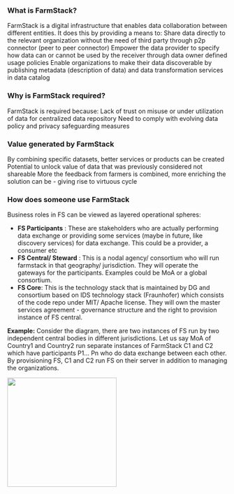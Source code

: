 ### What is FarmStack?
FarmStack is a digital infrastructure that enables data collaboration between different entities. It does this by providing a means to:
Share data directly to the relevant organization without the need of third party through p2p connector (peer to peer connector) 
Empower the data provider to specify how data can or cannot be used by the receiver through data owner defined usage policies
Enable organizations to make their data discoverable by publishing metadata (description of data) and data transformation services in data catalog

### Why is FarmStack required?
FarmStack is required because:
Lack of trust on misuse or under utilization of data for centralized data repository
Need to comply with evolving data policy and privacy safeguarding measures

### Value generated by FarmStack
By combining specific datasets, better services or products can be created
Potential to unlock value of data that was previously considered not shareable
More the feedback from farmers is combined, more enriching the solution can be - giving rise to virtuous cycle

### How does someone use FarmStack

Business roles in FS can be viewed as layered operational spheres:
* __FS Participants__ : These are stakeholders who are actually performing data exchange or providing some services (maybe in future, like discovery services) for data exchange. This could be a provider, a consumer etc
* __FS Central/ Steward__ : This is a nodal agency/ consortium who will run farmstack in that geography/ jurisdiction. They will operate the gateways for the participants. Examples could be MoA or a global consortium.
* __FS Core__: This is the technology stack that is maintained by DG and consortium based on IDS technology stack (Fraunhofer) which consists of the code repo under MIT/ Apache license. They will own the master services agreement - governance structure and the right to provision instance of FS central.

__Example:__
Consider the diagram, there are two instances of FS run by two independent central bodies in different jurisdictions. Let us say MoA of Country1 and Country2 run separate instances of FarmStack C1 and C2 which have participants P1… Pn who do data exchange between each other. By provisioning FS, C1 and C2 run FS on their server in addition to managing the organizations.

<img src="FS_core-BD.png"  height="250">
